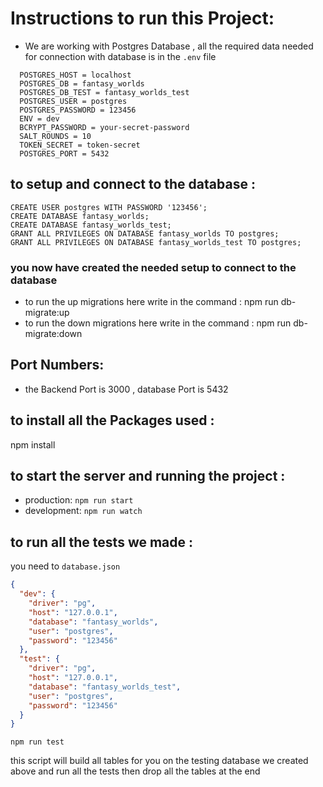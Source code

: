# Instructions to run this Project:

- We are working with Postgres Database , all the required data needed for connection with database is in the `.env` file
```
  POSTGRES_HOST = localhost
  POSTGRES_DB = fantasy_worlds
  POSTGRES_DB_TEST = fantasy_worlds_test
  POSTGRES_USER = postgres
  POSTGRES_PASSWORD = 123456
  ENV = dev
  BCRYPT_PASSWORD = your-secret-password
  SALT_ROUNDS = 10
  TOKEN_SECRET = token-secret
  POSTGRES_PORT = 5432
```
## to setup and connect to the database :

```
CREATE USER postgres WITH PASSWORD '123456';
CREATE DATABASE fantasy_worlds;
CREATE DATABASE fantasy_worlds_test;
GRANT ALL PRIVILEGES ON DATABASE fantasy_worlds TO postgres;
GRANT ALL PRIVILEGES ON DATABASE fantasy_worlds_test TO postgres;
```

### you now have created the needed setup to connect to the database

- to run the up migrations here write in the command : npm run db-migrate:up
- to run the down migrations here write in the command : npm run db-migrate:down

## Port Numbers:

- the Backend Port is 3000 , database Port is 5432

## to install all the Packages used :

npm install

## to start the server and running the project :

- production: `npm run start`
- development: `npm run watch`

## to run all the tests we made :
you need to `database.json`
```json
{
  "dev": {
    "driver": "pg",
    "host": "127.0.0.1",
    "database": "fantasy_worlds",
    "user": "postgres",
    "password": "123456"
  },
  "test": {
    "driver": "pg",
    "host": "127.0.0.1",
    "database": "fantasy_worlds_test",
    "user": "postgres",
    "password": "123456"
  }
}
```
`npm run test`

this script will build all tables for you on the testing database we created above and run all the tests then drop all the tables at the end

